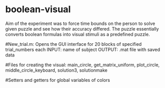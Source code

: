 # boolean-visual
Aim of the experiment was to force time bounds on the person to solve given puzzle and see how their accuracy differed.
The puzzle essentially converts boolean formulas into visual stimuli as a predefined puzzle.

#New_trial.m: Opens the GUI interface for 20 blocks of specified trial_numbers each
 INPUT: name of subject
 OUTPUT: .mat file with saved data

#Files for creating the visual: main_circle, get_matrix_uniform, plot_circle, middle_circle_keyboard, solution3, solutionmake

#Setters and getters for global variables of colors
